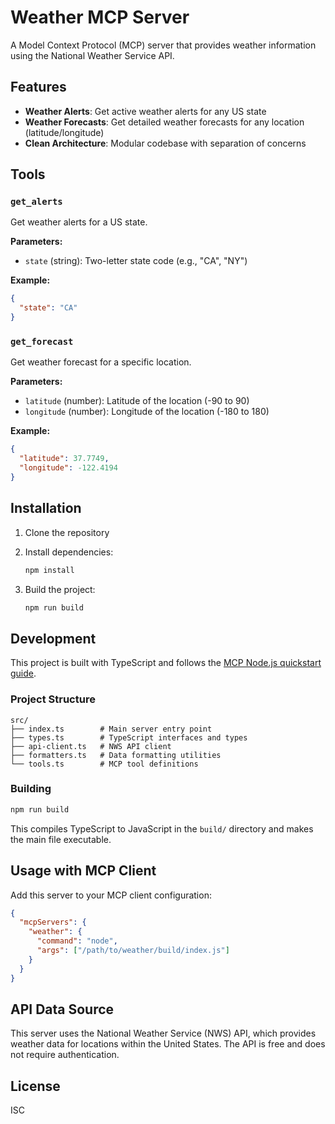 # Weather MCP Server

A Model Context Protocol (MCP) server that provides weather information using the National Weather Service API.

## Features

- **Weather Alerts**: Get active weather alerts for any US state
- **Weather Forecasts**: Get detailed weather forecasts for any location (latitude/longitude)
- **Clean Architecture**: Modular codebase with separation of concerns

## Tools

### `get_alerts`
Get weather alerts for a US state.

**Parameters:**
- `state` (string): Two-letter state code (e.g., "CA", "NY")

**Example:**
```json
{
  "state": "CA"
}
```

### `get_forecast`
Get weather forecast for a specific location.

**Parameters:**
- `latitude` (number): Latitude of the location (-90 to 90)
- `longitude` (number): Longitude of the location (-180 to 180)

**Example:**
```json
{
  "latitude": 37.7749,
  "longitude": -122.4194
}
```

## Installation

1. Clone the repository
2. Install dependencies:
   ```bash
   npm install
   ```

3. Build the project:
   ```bash
   npm run build
   ```

## Development

This project is built with TypeScript and follows the [MCP Node.js quickstart guide](https://modelcontextprotocol.io/quickstart/server#node).

### Project Structure

```
src/
├── index.ts        # Main server entry point
├── types.ts        # TypeScript interfaces and types
├── api-client.ts   # NWS API client
├── formatters.ts   # Data formatting utilities
└── tools.ts        # MCP tool definitions
```

### Building

```bash
npm run build
```

This compiles TypeScript to JavaScript in the `build/` directory and makes the main file executable.

## Usage with MCP Client

Add this server to your MCP client configuration:

```json
{
  "mcpServers": {
    "weather": {
      "command": "node",
      "args": ["/path/to/weather/build/index.js"]
    }
  }
}
```

## API Data Source

This server uses the National Weather Service (NWS) API, which provides weather data for locations within the United States. The API is free and does not require authentication.

## License

ISC